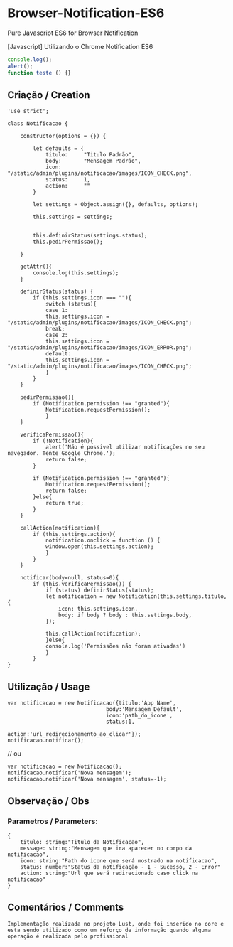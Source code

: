 # Browser-Notification-ES6
Pure Javascript ES6 for Browser Notification

[Javascript] Utilizando o Chrome Notification ES6
```js
console.log();
alert();
function teste () {}
```

## Criação / Creation
	'use strict';

	class Notificacao {

	    constructor(options = {}) {

	        let defaults = {
	            titulo:     "Titulo Padrão",
	            body:       "Mensagem Padrão",
	            icon:       "/static/admin/plugins/notificacao/images/ICON_CHECK.png",
	            status:     1,
	            action:     ""
	        }

	        let settings = Object.assign({}, defaults, options);

	        this.settings = settings;


	        this.definirStatus(settings.status);
	        this.pedirPermissao();
		
	    }

	    getAttr(){
	        console.log(this.settings);
	    }

	    definirStatus(status) {
	        if (this.settings.icon === ""){
	            switch (status){
	            case 1:
		        this.settings.icon = "/static/admin/plugins/notificacao/images/ICON_CHECK.png";
		        break;
	            case 2:
		        this.settings.icon = "/static/admin/plugins/notificacao/images/ICON_ERROR.png";
	            default:
		        this.settings.icon = "/static/admin/plugins/notificacao/images/ICON_CHECK.png";
	            }
	        }
	    }

	    pedirPermissao(){
	        if (Notification.permission !== "granted"){
	            Notification.requestPermission();
                }
	    }

	    verificaPermissao(){
	        if (!Notification){
	            alert('Não é possivel utilizar notificações no seu navegador. Tente Google Chrome.');
	            return false;
	        }

	        if (Notification.permission !== "granted"){
	            Notification.requestPermission();
	            return false;
	        }else{
	            return true;
	        }
	    }

	    callAction(notification){
	        if (this.settings.action){
	            notification.onclick = function () {
		        window.open(this.settings.action);
	            }
	        }
	    }

	    notificar(body=null, status=0){
	        if (this.verificaPermissao()) {
	            if (status) definirStatus(status);
		        let notification = new Notification(this.settings.titulo, {
		            icon: this.settings.icon,
		            body: if body ? body : this.settings.body,
		        });

		        this.callAction(notification);
	            }else{
		        console.log('Permissões não foram ativadas')
	            }
	        }
	}

## Utilização / Usage
	var notificacao = new Notificacao({titulo:'App Name', 
								   body:'Mensagem Default', 
								   icon:'path_do_icone', 
								   status:1,
								   action:'url_redirecionamento_ao_clicar'});
	notificacao.notificar();

// ou

	var notificacao = new Notificacao();
	notificacao.notificar('Nova mensagem');
	notificacao.notificar('Nova mensagem', status=-1);

## Observação / Obs
### Parametros / Parameters: 
	{
		titulo: string:"Titulo da Notificacao",
		message: string:"Mensagem que ira aparecer no corpo da notificacao",
		icon: string:"Path do icone que será mostrado na notificacao",
		status: number:"Status da notificação - 1 - Sucesso, 2 - Error"
		action: string:"Url que será redirecionado caso click na notificacao"
	}

## Comentários / Comments
`
	Implementação realizada no projeto Lust, onde foi inserido no core e esta sendo
	utilizado como um reforço de informação quando alguma operação é realizada pelo
	profissional
`
